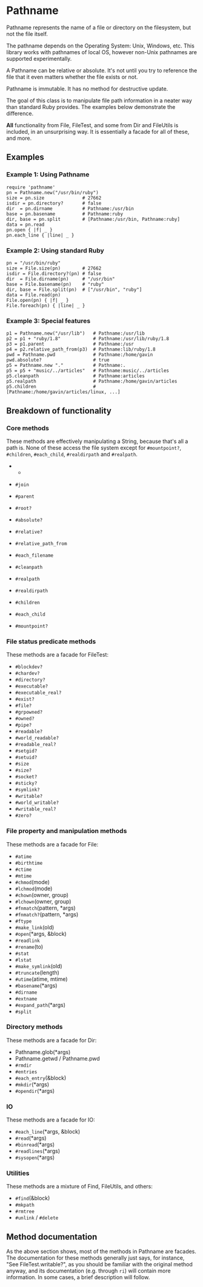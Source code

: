 # Pathname

Pathname represents the name of a file or directory on the filesystem, but not
the file itself.

The pathname depends on the Operating System: Unix, Windows, etc. This library
works with pathnames of local OS, however non-Unix pathnames are supported
experimentally.

A Pathname can be relative or absolute.  It's not until you try to reference
the file that it even matters whether the file exists or not.

Pathname is immutable.  It has no method for destructive update.

The goal of this class is to manipulate file path information in a neater way
than standard Ruby provides.  The examples below demonstrate the difference.

**All** functionality from File, FileTest, and some from Dir and FileUtils is
included, in an unsurprising way.  It is essentially a facade for all of
these, and more.

## Examples

### Example 1: Using Pathname

    require 'pathname'
    pn = Pathname.new("/usr/bin/ruby")
    size = pn.size              # 27662
    isdir = pn.directory?       # false
    dir  = pn.dirname           # Pathname:/usr/bin
    base = pn.basename          # Pathname:ruby
    dir, base = pn.split        # [Pathname:/usr/bin, Pathname:ruby]
    data = pn.read
    pn.open { |f| _ }
    pn.each_line { |line| _ }

### Example 2: Using standard Ruby

    pn = "/usr/bin/ruby"
    size = File.size(pn)        # 27662
    isdir = File.directory?(pn) # false
    dir  = File.dirname(pn)     # "/usr/bin"
    base = File.basename(pn)    # "ruby"
    dir, base = File.split(pn)  # ["/usr/bin", "ruby"]
    data = File.read(pn)
    File.open(pn) { |f| _ }
    File.foreach(pn) { |line| _ }

### Example 3: Special features

    p1 = Pathname.new("/usr/lib")   # Pathname:/usr/lib
    p2 = p1 + "ruby/1.8"            # Pathname:/usr/lib/ruby/1.8
    p3 = p1.parent                  # Pathname:/usr
    p4 = p2.relative_path_from(p3)  # Pathname:lib/ruby/1.8
    pwd = Pathname.pwd              # Pathname:/home/gavin
    pwd.absolute?                   # true
    p5 = Pathname.new "."           # Pathname:.
    p5 = p5 + "music/../articles"   # Pathname:music/../articles
    p5.cleanpath                    # Pathname:articles
    p5.realpath                     # Pathname:/home/gavin/articles
    p5.children                     # [Pathname:/home/gavin/articles/linux, ...]

## Breakdown of functionality

### Core methods

These methods are effectively manipulating a String, because that's all a path
is.  None of these access the file system except for `#mountpoint?`, `#children`,
`#each_child`, `#realdirpath` and `#realpath`.

*   +

*   `#join`
*   `#parent`
*   `#root?`
*   `#absolute?`
*   `#relative?`
*   `#relative_path_from`
*   `#each_filename`
*   `#cleanpath`
*   `#realpath`
*   `#realdirpath`
*   `#children`
*   `#each_child`
*   `#mountpoint?`


### File status predicate methods

These methods are a facade for FileTest:

*   `#blockdev?`
*   `#chardev?`
*   `#directory?`
*   `#executable?`
*   `#executable_real?`
*   `#exist?`
*   `#file?`
*   `#grpowned?`
*   `#owned?`
*   `#pipe?`
*   `#readable?`
*   `#world_readable?`
*   `#readable_real?`
*   `#setgid?`
*   `#setuid?`
*   `#size`
*   `#size?`
*   `#socket?`
*   `#sticky?`
*   `#symlink?`
*   `#writable?`
*   `#world_writable?`
*   `#writable_real?`
*   `#zero?`


### File property and manipulation methods

These methods are a facade for File:

*   `#atime`
*   `#birthtime`
*   `#ctime`
*   `#mtime`
*   `#chmod`(mode)
*   `#lchmod`(mode)
*   `#chown`(owner, group)
*   `#lchown`(owner, group)
*   `#fnmatch`(pattern, *args)
*   `#fnmatch?`(pattern, *args)
*   `#ftype`
*   `#make_link`(old)
*   `#open`(*args, &block)
*   `#readlink`
*   `#rename`(to)
*   `#stat`
*   `#lstat`
*   `#make_symlink`(old)
*   `#truncate`(length)
*   `#utime`(atime, mtime)
*   `#basename`(*args)
*   `#dirname`
*   `#extname`
*   `#expand_path`(*args)
*   `#split`


### Directory methods

These methods are a facade for Dir:

*   Pathname.glob(*args)
*   Pathname.getwd / Pathname.pwd
*   `#rmdir`
*   `#entries`
*   `#each_entry`(&block)
*   `#mkdir`(*args)
*   `#opendir`(*args)


### IO

These methods are a facade for IO:

*   `#each_line`(*args, &block)
*   `#read`(*args)
*   `#binread`(*args)
*   `#readlines`(*args)
*   `#sysopen`(*args)


### Utilities

These methods are a mixture of Find, FileUtils, and others:

*   `#find`(&block)
*   `#mkpath`
*   `#rmtree`
*   `#unlink` / `#delete`


## Method documentation

As the above section shows, most of the methods in Pathname are facades.  The
documentation for these methods generally just says, for instance, "See
FileTest.writable?", as you should be familiar with the original method
anyway, and its documentation (e.g. through `ri`) will contain more
information.  In some cases, a brief description will follow.